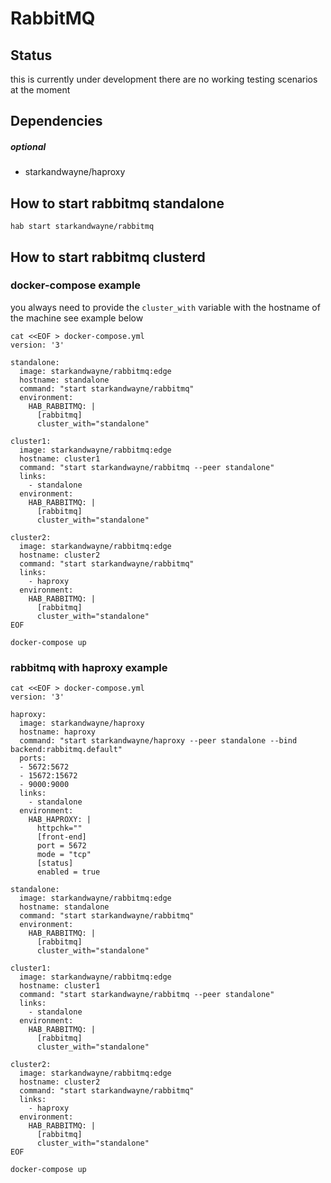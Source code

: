 # RabbitMQ

## Status
this is currently under development
there are no working testing scenarios at the moment

## Dependencies
##### optional
- starkandwayne/haproxy

## How to start rabbitmq standalone
```
hab start starkandwayne/rabbitmq
```

## How to start rabbitmq clusterd
### docker-compose example
you always need to provide the `cluster_with` variable with the hostname of the machine
see example below

```
cat <<EOF > docker-compose.yml
version: '3'

standalone:
  image: starkandwayne/rabbitmq:edge
  hostname: standalone
  command: "start starkandwayne/rabbitmq"
  environment:
    HAB_RABBITMQ: |
      [rabbitmq]
      cluster_with="standalone"

cluster1:
  image: starkandwayne/rabbitmq:edge
  hostname: cluster1
  command: "start starkandwayne/rabbitmq --peer standalone"
  links:
    - standalone
  environment:
    HAB_RABBITMQ: |
      [rabbitmq]
      cluster_with="standalone"

cluster2:
  image: starkandwayne/rabbitmq:edge
  hostname: cluster2
  command: "start starkandwayne/rabbitmq"
  links:
    - haproxy
  environment:
    HAB_RABBITMQ: |
      [rabbitmq]
      cluster_with="standalone"
EOF

docker-compose up    
```

### rabbitmq with haproxy example

```
cat <<EOF > docker-compose.yml
version: '3'

haproxy:
  image: starkandwayne/haproxy
  hostname: haproxy
  command: "start starkandwayne/haproxy --peer standalone --bind backend:rabbitmq.default"
  ports:
  - 5672:5672
  - 15672:15672
  - 9000:9000
  links:
    - standalone
  environment:
    HAB_HAPROXY: |
      httpchk=""
      [front-end]
      port = 5672
      mode = "tcp"
      [status]
      enabled = true

standalone:
  image: starkandwayne/rabbitmq:edge
  hostname: standalone
  command: "start starkandwayne/rabbitmq"
  environment:
    HAB_RABBITMQ: |
      [rabbitmq]
      cluster_with="standalone"

cluster1:
  image: starkandwayne/rabbitmq:edge
  hostname: cluster1
  command: "start starkandwayne/rabbitmq --peer standalone"
  links:
    - standalone
  environment:
    HAB_RABBITMQ: |
      [rabbitmq]
      cluster_with="standalone"

cluster2:
  image: starkandwayne/rabbitmq:edge
  hostname: cluster2
  command: "start starkandwayne/rabbitmq"
  links:
    - haproxy
  environment:
    HAB_RABBITMQ: |
      [rabbitmq]
      cluster_with="standalone"
EOF

docker-compose up    
```
